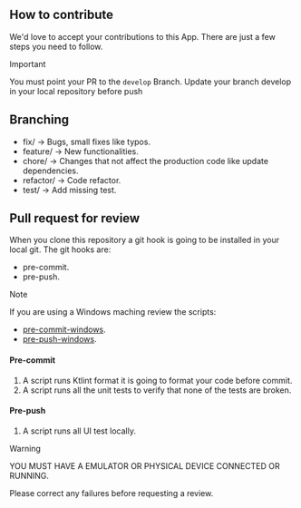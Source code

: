 ## How to contribute
We'd love to accept your contributions to this App. There are just a few steps you need to follow.

> [!IMPORTANT]
> You must point your PR to the `develop` Branch.
> Update your branch develop in your local repository before push

## Branching
* fix/ -> Bugs, small fixes like typos.
* feature/ -> New functionalities.
* chore/ -> Changes that not affect the production code like update dependencies.
* refactor/ -> Code refactor.
* test/ -> Add missing test.


## Pull request for review
When you clone this repository a git hook is going to be installed in your local git. The git hooks are:
* pre-commit.
* pre-push.

> [!NOTE]
> If you are using a Windows maching review the scripts:
> * [pre-commit-windows](https://github.com/TheBlackBit/Animemania/blob/master/scripts/pre-commit-windows).
> * [pre-push-windows](https://github.com/TheBlackBit/Animemania/blob/master/scripts/pre-push-windows).


#### Pre-commit
1. A script runs Ktlint format it is going to format your code before commit.
2. A script runs all the unit tests to verify that none of the tests are broken.

#### Pre-push
1. A script runs all UI test locally.
>[!WARNING]
>YOU MUST HAVE A EMULATOR OR PHYSICAL DEVICE CONNECTED OR RUNNING.


Please correct any failures before requesting a review.
